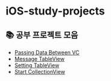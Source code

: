 # iOS-study-projects
## :books: 공부 프로젝트 모음
- [Passing Data Between VC](https://github.com/minseongkim97/iOS-study-projects/tree/Passing-Data-Between-VC)
- [Message TableView](https://github.com/minseongkim97/iOS-study-projects/tree/TableView)
- [Setting TableView](https://github.com/minseongkim97/iOS-study-projects/tree/Setting-TableView)
- [Start CollectionView](https://github.com/minseongkim97/iOS-study-projects/tree/Start-CollectionView)
